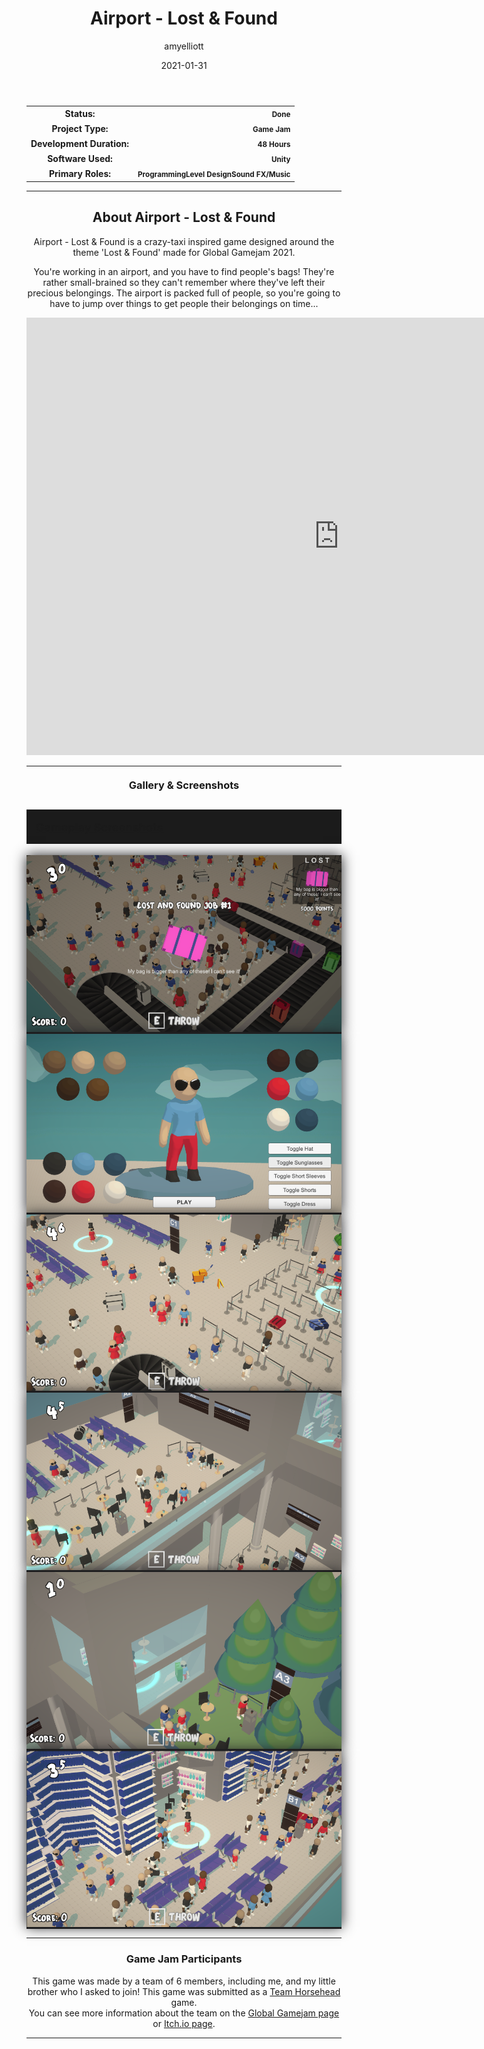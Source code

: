﻿---
layout: post
title:  "Airport - Lost & Found"
type: "Game Development Blog"
color: "background-color: seagreen"
summary: "Airport - Lost & Found is a crazy-taxi inspired game designed around the theme 'Lost & Found' <small>(Global Gamejam 2021)</small>"
author: amyelliott
date: '2021-01-31'
category: ['game-development', 'game-jam', 'unity']
thumbnail: /assets/img/posts/Airport/cover.png
keywords: crazytaxi, gamejam, ragdoll, timerace
permalink: /blog/airport-lost-and-found/
usemathjax: true
---

<!--- ------------------ -->
<!--- Status of the game -->
<!--- ------------------ -->
<div class="table-mobile">
    <table>
        <tr>
            <th style="border: 0px !important">Status:</th>
            <th style="text-align:right; border: 0px !important"><small class="btn btn-col status-button">Done</small></th>
        </tr>
        <tr>
            <th style="border: 0px !important">Project Type:</th> 
            <th style="text-align:right; border: 0px !important"><small class="btn btn-col status-button">Game Jam</small></th>
        </tr>
        <tr>
            <th style="border: 0px !important">Development Duration:</th>
            <th style="text-align:right; border: 0px !important"><small class="btn btn-col status-button">48 Hours</small></th>
        </tr>
        <tr>
            <th style="border: 0px !important">Software Used:</th>
            <th style="text-align:right; border: 0px !important"><small class="btn btn-col status-button">Unity</small></th>
        </tr>
        <tr>
            <th style="border: 0px !important">Primary Roles:</th>
            <th style="text-align:right; border: 0px !important"><small class="btn btn-col status-button">Programming</small><small class="btn btn-col status-button">Level Design</small><small class="btn btn-col status-button">Sound FX/Music</small></th>
        </tr>
    </table>
</div>

<hr>
<!--- ---------------------------- -->
<!--- Main description of the game -->
<!--- ---------------------------- -->
<div class = "card">
    <h2 style="text-align: center;">About Airport - Lost & Found</h2>
    <p style="text-align: center;">Airport - Lost & Found is a crazy-taxi inspired game designed around the theme 'Lost & Found' made for Global Gamejam 2021. </p>
    <p style="text-align: center;">You're working in an airport, and you have to find people's bags! They're rather small-brained so they can't remember where they've left their precious belongings. The airport is packed full of people, so you're going to have to jump over things to get people their belongings on time...</p>
</div>

<!--- ------------------------------------ -->
<!--- Embed or Youtube Footage of the game -->
<!--- ------------------------------------ -->
<div style="text-align: center;"><iframe frameborder="0" src="https://itch.io/embed-upload/3288801?color=333333" allowfullscreen="" width="1000" height="700"><a href="https://horsehead.itch.io/airport-lost-found-division">Play Airport - Lost &amp; Found Division on itch.io</a></iframe></div>

<hr>

<!--- ------------------------------------ -->
<!--- Gallery and screenshots for the game -->
<!--- ------------------------------------ -->
<h3 style="text-align:center; margin-top: 20px; margin-bottom: 20px">Gallery & Screenshots</h3>
<div class="panel-heading active" role="tab" id="headingOne">
    <h2 class="panel-title" style="word-wrap: normal; padding: 15px; background-color: #1b1b1b">
    <a role="button" data-toggle="collapse" data-parent="#accordion" href="#collapseGall" aria-expanded="true" aria-controls="collapseGall" style="font-size: 18px; padding: 0px !important">
        Gameplay Screenshots
    </a>
    </h2>                                
</div>
<div id="collapseGall" class="panel-collapse collapse" role="tabpanel" aria-labelledby="headingOne">
    <div class="panel-body">
        <div class = "widcard" style="background-color: #1c1c1e; margin-bottom: 0px !important">
            <img src="/assets/img/posts/Airport/1.png" style="max-width: -webkit-fill-available; box-shadow: 0px 0px 20px #202022;">
        </div>
        <div class = "widcard" style="background-color: #1c1c1e; margin-bottom: 0px !important">
            <img src="/assets/img/posts/Airport/2.png" style="max-width: -webkit-fill-available; box-shadow: 0px 0px 20px #202022;">
        </div>
        <div class = "widcard" style="background-color: #1c1c1e; margin-bottom: 0px !important">
            <img src="/assets/img/posts/Airport/3.png" style="max-width: -webkit-fill-available; box-shadow: 0px 0px 20px #202022;">
        </div>
        <div class = "widcard" style="background-color: #1c1c1e; margin-bottom: 0px !important">
            <img src="/assets/img/posts/Airport/4.png" style="max-width: -webkit-fill-available; box-shadow: 0px 0px 20px #202022;">
        </div>
        <div class = "widcard" style="background-color: #1c1c1e; margin-bottom: 0px !important">
            <img src="/assets/img/posts/Airport/5.png" style="max-width: -webkit-fill-available; box-shadow: 0px 0px 20px #202022;">
        </div>
        <div class = "widcard" style="background-color: #1c1c1e; margin-bottom: 0px !important">
            <img src="/assets/img/posts/Airport/6.png" style="max-width: -webkit-fill-available; box-shadow: 0px 0px 20px #202022;">
        </div>
    </div>
</div>

<hr>
<!--- ------- -->
<!--- Credits -->
<!--- ------- -->
<h3 style="text-align:center">Game Jam Participants</h3>
<p style="text-align:center">This game was made by a team of 6 members, including me, and my little brother who I asked to join! This game was submitted as a <a class = "a-text" href="/blog/authors/teamhorsehead" target="_blank">Team Horsehead</a> game. <br /> You can see more information about the team on the <a class = "a-text" href="https://globalgamejam.org/2021/games/airport-game-9" target="_blank">Global Gamejam page</a> or <a class = "a-text" href="https://horsehead.itch.io/airport-lost-found-division" target="_blank">Itch.io page</a>.</p> 

<hr>

